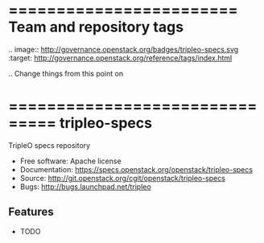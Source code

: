 ========================
Team and repository tags
========================

.. image:: http://governance.openstack.org/badges/tripleo-specs.svg
    :target: http://governance.openstack.org/reference/tags/index.html

.. Change things from this point on

===============================
tripleo-specs
===============================

TripleO specs repository

* Free software: Apache license
* Documentation: https://specs.openstack.org/openstack/tripleo-specs
* Source: http://git.openstack.org/cgit/openstack/tripleo-specs
* Bugs: http://bugs.launchpad.net/tripleo

Features
--------

* TODO
